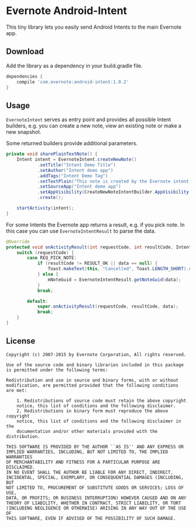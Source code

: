 Evernote Android-Intent
=======================

This tiny library lets you easily send Android Intents to the main Evernote app.

Download
--------

Add the library as a dependency in your build.gradle file.

```groovy
dependencies {
    compile 'com.evernote:android-intent:1.0.2'
}
```

Usage
-----

`EvernoteIntent` serves as entry point and provides all possible Intent builders, e.g. you can create a new note, view an existing note or make a new snapshot.

Some returned builders provide additional parameters.

```java
private void sharePlainTextNote() {
    Intent intent = EvernoteIntent.createNewNote()
            .setTitle("Intent Demo Title")
            .setAuthor("Intent demo app")
            .addTags("Intent Demo Tag")
            .setTextPlain("This note is created by the Evernote intent demo application. https://github.com/evernote/android-intent")
            .setSourceApp("Intent demo app")
            .setAppVisibility(CreateNewNoteIntentBuilder.AppVisibility.QUICK_SEND)
            .create();

    startActivity(intent);
}
```

For some Intents the Evernote app returns a result, e.g. if you pick note. In this case you can use `EvernoteIntentResult` to parse the data.

```java
@Override
protected void onActivityResult(int requestCode, int resultCode, Intent data) {
    switch (requestCode) {
        case REQ_PICK_NOTE:
            if (resultCode != RESULT_OK || data == null) {
                Toast.makeText(this, "Cancelled", Toast.LENGTH_SHORT).show();
            } else {
                mNoteGuid = EvernoteIntentResult.getNoteGuid(data);
            }
            break;

        default:
            super.onActivityResult(requestCode, resultCode, data);
            break;
    }
}

```

License
-------
    Copyright (c) 2007-2015 by Evernote Corporation, All rights reserved.

    Use of the source code and binary libraries included in this package
    is permitted under the following terms:

    Redistribution and use in source and binary forms, with or without
    modification, are permitted provided that the following conditions
    are met:

        1. Redistributions of source code must retain the above copyright
        notice, this list of conditions and the following disclaimer.
        2. Redistributions in binary form must reproduce the above copyright
        notice, this list of conditions and the following disclaimer in the
        documentation and/or other materials provided with the distribution.

    THIS SOFTWARE IS PROVIDED BY THE AUTHOR ``AS IS'' AND ANY EXPRESS OR
    IMPLIED WARRANTIES, INCLUDING, BUT NOT LIMITED TO, THE IMPLIED WARRANTIES
    OF MERCHANTABILITY AND FITNESS FOR A PARTICULAR PURPOSE ARE DISCLAIMED.
    IN NO EVENT SHALL THE AUTHOR BE LIABLE FOR ANY DIRECT, INDIRECT,
    INCIDENTAL, SPECIAL, EXEMPLARY, OR CONSEQUENTIAL DAMAGES (INCLUDING, BUT
    NOT LIMITED TO, PROCUREMENT OF SUBSTITUTE GOODS OR SERVICES; LOSS OF USE,
    DATA, OR PROFITS; OR BUSINESS INTERRUPTION) HOWEVER CAUSED AND ON ANY
    THEORY OF LIABILITY, WHETHER IN CONTRACT, STRICT LIABILITY, OR TORT
    (INCLUDING NEGLIGENCE OR OTHERWISE) ARISING IN ANY WAY OUT OF THE USE OF
    THIS SOFTWARE, EVEN IF ADVISED OF THE POSSIBILITY OF SUCH DAMAGE.

